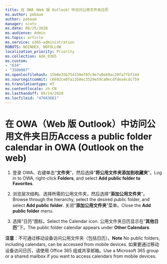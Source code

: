 ```yaml
---
title: 在 OWA（Web 版 Outlook）中访问公用文件夹日历
ms.author: pebaum
author: pebaum
manager: scotv
ms.date: 08/25/2020
ms.audience: Admin
ms.topic: article
ms.service: o365-administration
ROBOTS: NOINDEX, NOFOLLOW
localization_priority: Priority
ms.collection: Adm_O365
ms.custom:
- "634"
- "3500007"
ms.openlocfilehash: 15b0e35b754150ef0fc9e7a0eb9ac20fa7fbf14d
ms.sourcegitcommit: c6692ce0fa1358ec3529e59ca0ecdfdea4cdc759
ms.translationtype: HT
ms.contentlocale: zh-CN
ms.lasthandoff: 09/14/2020
ms.locfileid: "47663681"
---
```

# <a name="access-a-public-folder-calendar-in-owa-outlook-on-the-web"></a><span data-ttu-id="a0592-102">在 OWA（Web 版 Outlook）中访问公用文件夹日历</span><span class="sxs-lookup"><span data-stu-id="a0592-102">Access a public folder calendar in OWA (Outlook on the web)</span></span>

1. <span data-ttu-id="a0592-103">登录 OWA、右键单击“**文件夹**”，然后选择“**将公用文件夹添加到收藏夹**”。</span><span class="sxs-lookup"><span data-stu-id="a0592-103">Log in to OWA, right-click **Folders**, and select **Add public folder to Favorites**.</span></span>

2. <span data-ttu-id="a0592-104">浏览层次结构、选择所需的公用文件夹，然后选择“**添加公用文件夹**”。</span><span class="sxs-lookup"><span data-stu-id="a0592-104">Browse through the hierarchy, select the desired public folder, and select **Add public folder**.</span></span> <span data-ttu-id="a0592-105">关闭“**添加公用文件夹**”菜单。</span><span class="sxs-lookup"><span data-stu-id="a0592-105">Close the **Add public folder** menu.</span></span>  

3. <span data-ttu-id="a0592-106">选择“日历”图标。</span><span class="sxs-lookup"><span data-stu-id="a0592-106">Select the Calendar icon.</span></span> <span data-ttu-id="a0592-107">公用文件夹日历显示在“**其他日历**”下。</span><span class="sxs-lookup"><span data-stu-id="a0592-107">The public folder calendar appears under **Other Calendars**.</span></span>  

<span data-ttu-id="a0592-108">**注意**：不可通过移动设备访问公用文件夹（包括日历）。</span><span class="sxs-lookup"><span data-stu-id="a0592-108">**Note** No public folders, including calendars, can be accessed from mobile devices.</span></span> <span data-ttu-id="a0592-109">如果要通过移动设备访问日历，请使用 Office 365 组或共享邮箱。</span><span class="sxs-lookup"><span data-stu-id="a0592-109">Use a Microsoft 365 group or a shared mailbox if you want to access calendars from mobile devices.</span></span>